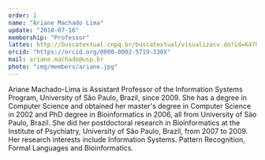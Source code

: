```yaml
---
order: 1
name: "Ariane Machado Lima"
update: "2018-07-16"
membership: "Professor"
lattes: http://buscatextual.cnpq.br/buscatextual/visualizacv.do?id=K4703763H4&idiomaExibicao=2"
orcid: "https://orcid.org/0000-0002-5719-338X"
mail: ariane.machado@usp.br
photo: "img/members/ariane.jpg"
---
```


Ariane Machado-Lima is Assistant Professor of the Information Systems Program, University of São Paulo, Brazil, since 2009. She has a degree in Computer Science and obtained her master's degree in Computer Science in 2002 and PhD degree in Bioinformatics in 2006, all from University of São Paulo, Brazil. She did her postdoctoral research in Bioinformatics at the Institute of Psychiatry, University of São Paulo, Brazil, from 2007 to 2009. Her research interests include Information Systems. Pattern Recognition, Formal Languages and Bioinformatics.
